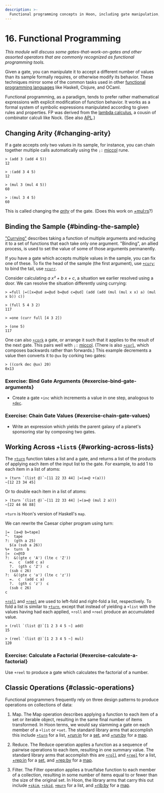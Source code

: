 ```yaml
---
description: >-
  Functional programming concepts in Hoon, including gate manipulation, currying and binding samples, changing arity, function composition with cork and corl, and working with lists using +turn, +roll, and fold operations.
---
```


# 16. Functional Programming

_This module will discuss some gates-that-work-on-gates and other assorted operators that are commonly recognized as functional programming tools._

Given a gate, you can manipulate it to accept a different number of values than its sample formally requires, or otherwise modify its behavior. These techniques mirror some of the common tasks used in other [functional programming languages](https://en.wikipedia.org/wiki/Functional_programming) like Haskell, Clojure, and OCaml.

Functional programming, as a paradigm, tends to prefer rather mathematical expressions with explicit modification of function behavior. It works as a formal system of symbolic expressions manipulated according to given rules and properties. FP was derived from the [lambda calculus](https://en.wikipedia.org/wiki/Lambda_calculus), a cousin of combinator calculi like Nock. (See also [APL](https://en.wikipedia.org/wiki/APL_%28programming_language%29).)

## Changing Arity {#changing-arity}

If a gate accepts only two values in its sample, for instance, you can chain together multiple calls automatically using the `;:` [miccol](../../hoon/rune/mic.md#miccol) rune.

```hoon
> (add 3 (add 4 5))
12

> :(add 3 4 5)
12

> (mul 3 (mul 4 5))
60

> :(mul 3 4 5)
60
```

This is called changing the [_arity_](https://en.wikipedia.org/wiki/Arity) of the gate. (Does this work on [+mul:rs](../../hoon/stdlib/3b.md#mulrs)?)


## Binding the Sample {#binding-the-sample}

["Currying"](https://en.wikipedia.org/wiki/Currying) describes taking a function of multiple arguments and reducing it to a set of functions that each take only one argument. "Binding", an allied process, is used to set the value of some of those arguments permanently.

If you have a gate which accepts multiple values in the sample, you can fix one of these. To fix the head of the sample (the first argument), use [`+cury`](../../hoon/stdlib/2n.md#cury); to bind the tail, use [`+curr`](../../hoon/stdlib/2n.md#curr).

Consider calculating _a x² + b x + c_, a situation we earlier resolved using a door. We can resolve the situation differently using currying:

```hoon
> =full |=([x=@ud a=@ud b=@ud c=@ud] (add (add (mul (mul x x) a) (mul x b)) c))

> (full 5 4 3 2)
117

> =one (curr full [4 3 2])  

> (one 5)  
117
```

One can also [`+cork`](../../hoon/stdlib/2n.md#cork) a gate, or arrange it such that it applies to the result of the next gate. This pairs well with `;:` [miccol](../../hoon/rune/mic.md#miccol). (There is also [`+corl`](../../hoon/stdlib/2n.md#corl), which composes backwards rather than forwards.) This example decrements a value then converts it to `@ux` by corking two gates:

```hoon
> ((cork dec @ux) 20)  
0x13
```

### Exercise: Bind Gate Arguments {#exercise-bind-gate-arguments}

- Create a gate `+inc` which increments a value in one step, analogous to [`+dec`](../../hoon/stdlib/1a.md#dec).

### Exercise: Chain Gate Values {#exercise-chain-gate-values}

- Write an expression which yields the parent galaxy of a planet's sponsoring star by composing two gates.

## Working Across `+list`s {#working-across-lists}

The [`+turn`](../../hoon/stdlib/2b.md#turn) function takes a list and a gate, and returns a list of the products of applying each item of the input list to the gate. For example, to add 1 to each item in a list of atoms:

```hoon
> (turn `(list @)`~[11 22 33 44] |=(a=@ +(a)))
~[12 23 34 45]
```
Or to double each item in a list of atoms:

```hoon
> (turn `(list @)`~[11 22 33 44] |=(a=@ (mul 2 a)))
~[22 44 66 88]
```
`+turn` is Hoon's version of Haskell's `map`.

We can rewrite the Caesar cipher program using turn:

```hoon
|=  [a=@ b=tape]
^-  tape
?:  (gth a 25)
  $(a (sub a 26))
%+  turn  b
|=  c=@tD
?:  &((gte c 'A') (lte c 'Z'))
  =.  c  (add c a)
  ?.  (gth c 'Z')  c
  (sub c 26)
?:  &((gte c 'a') (lte c 'z'))
  =.  c  (add c a)
  ?.  (gth c 'z')  c
  (sub c 26)
c
```

[`+roll`](../../hoon/stdlib/2b.md#roll) and [`+reel`](../../hoon/stdlib/2b.md#reel) are used to left-fold and right-fold a list, respectively. To fold a list is similar to [`+turn`](../../hoon/stdlib/2b.md#turn), except that instead of yielding a `+list` with the values having had each applied, `+roll` and `+reel` produce an accumulated value.

```hoon
> (roll `(list @)`[1 2 3 4 5 ~] add)
15

> (reel `(list @)`[1 2 3 4 5 ~] mul)
120
```

### Exercise: Calculate a Factorial {#exercise-calculate-a-factorial}

Use `+reel` to produce a gate which calculates the factorial of a number.


## Classic Operations {#classic-operations}

Functional programmers frequently rely on three design patterns to produce operations on collections of data:

1. Map. The Map operation describes applying a function to each item of a set or iterable object, resulting in the same final number of items transformed. In Hoon terms, we would say slamming a gate on each member of a `+list` or `+set`. The standard library arms that accomplish this include [`+turn`](../../hoon/stdlib/2b.md#turn) for a list, [+run:in](../../hoon/stdlib/2h.md#repin) for a [set](../../hoon/stdlib/2o.md#set), and [+run:by](../../hoon/stdlib/2i.md#runby) for a [map](../../hoon/stdlib/2o.md#map).

2. Reduce. The Reduce operation applies a function as a sequence of pairwise operations to each item, resulting in one summary value. The standard library arms that accomplish this are [`+roll`](../../hoon/stdlib/2b.md#roll) and [`+reel`](../../hoon/stdlib/2b.md#reel) for a list, [+rep:in](../../hoon/stdlib/2h.md#repin) for a [set](../../hoon/stdlib/2o.md#set), and [+rep:by](../../hoon/stdlib/2i.md#repby) for a [map](../../hoon/stdlib/2o.md#map).

3. Filter. The Filter operation applies a true/false function to each member of a collection, resulting in some number of items equal to or fewer than the size of the original set. In Hoon, the library arms that carry this out include [`+skim`](../../hoon/stdlib/2b.md#skim), [`+skid`](../../hoon/stdlib/2b.md#skid), [`+murn`](../../hoon/stdlib/2b.md#murn) for a list, and [+rib:by](../../hoon/stdlib/2i.md#ribby) for a [map](../../hoon/stdlib/2o.md#map).
